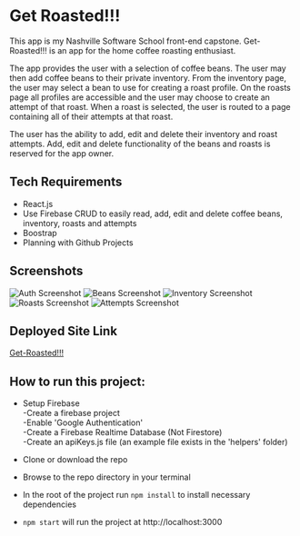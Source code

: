 # Get Roasted!!!
This app is my Nashville Software School front-end capstone. Get-Roasted!!! is an app for the home coffee roasting enthusiast.

The app provides the user with a selection of coffee beans. The user may then add coffee beans to their private inventory. From the inventory page, the user may select a bean to use for creating a roast profile. On the roasts page all profiles are accessible and the user may choose to create an attempt of that roast. When a roast is selected, the user is routed to a page containing all of their attempts at that roast.

The user has the ability to add, edit and delete their inventory and roast attempts. Add, edit and delete functionality of the beans and roasts is reserved for the app owner.

## Tech Requirements
* React.js
* Use Firebase CRUD to easily read, add, edit and delete coffee beans, inventory, roasts and attempts
* Boostrap
* Planning with Github Projects

## Screenshots
![Auth Screenshot](./images/get-roasted-auth-view.png)
![Beans Screenshot](./images/get-roasted-beans-view.png)
![Inventory Screenshot](./images/get-roasted-inventory-view.png)
![Roasts Screenshot](./images/get-roasted-roasts-view.png)
![Attempts Screenshot](./images/get-roasted-attemtps-view.png)

## Deployed Site Link
[Get-Roasted!!!](https://get-roasted-228b6.firebaseapp.com/)

## How to run this project:

* Setup Firebase  
  -Create a firebase project  
  -Enable 'Google Authentication'  
  -Create a Firebase Realtime Database (Not Firestore)  
  -Create an apiKeys.js file (an example file exists in the 'helpers' folder)  

* Clone or download the repo

* Browse to the repo directory in your terminal

* In the root of the project run ```npm install``` to install necessary dependencies

* ```npm start``` will run the project at http://localhost:3000
